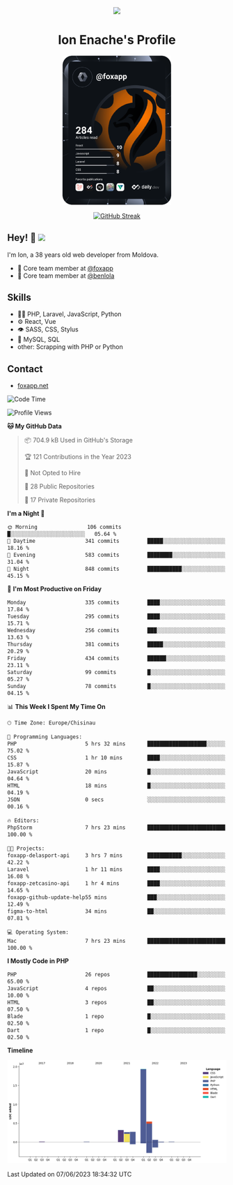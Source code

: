 <div id="header" align="center">
  <img src="https://media.giphy.com/media/M9gbBd9nbDrOTu1Mqx/giphy.gif" width="100"/>
	<h1>Ion Enache's Profile</h1>
</div>
<div align="center">
	<a href="https://app.daily.dev/foxapp"><img src="https://github.com/foxapp/foxapp/blob/master/devcard.svg" width="250" alt="Ion Enache's Dev Card"/></a>
</div>


<div align="center">
	
[![GitHub Streak](http://github-readme-streak-stats.herokuapp.com?user=foxapp&hide_border=true&date_format=M%20j%5B%2C%20Y%5D)](https://git.io/streak-stats)
	
</div>


## Hey! 👋 <img src="https://media.giphy.com/media/hvRJCLFzcasrR4ia7z/giphy.gif" width="30px"/>
I'm Ion, a 38 years old web developer from Moldova.


- 👥 Core team member at [@foxapp](https://github.com/foxapp)
- 👥 Core team member at [@benlola](https://github.com/benlola)

## Skills
- 👨‍💻 PHP, Laravel, JavaScript, Python
- ⚙️ React, Vue
- 👁️ SASS, CSS, Stylus
- 💽 MySQL, SQL
- other: Scrapping with PHP or Python

## Contact
- [foxapp.net](https://www.foxapp.net)

<!--START_SECTION:waka-->
![Code Time](http://img.shields.io/badge/Code%20Time-1%2C341%20hrs%2029%20mins-blue)

![Profile Views](http://img.shields.io/badge/Profile%20Views-0-blue)

**🐱 My GitHub Data** 

> 📦 704.9 kB Used in GitHub's Storage 
 > 
> 🏆 121 Contributions in the Year 2023
 > 
> 🚫 Not Opted to Hire
 > 
> 📜 28 Public Repositories 
 > 
> 🔑 17 Private Repositories 
 > 
**I'm a Night 🦉** 

```text
🌞 Morning                106 commits         █░░░░░░░░░░░░░░░░░░░░░░░░   05.64 % 
🌆 Daytime                341 commits         █████░░░░░░░░░░░░░░░░░░░░   18.16 % 
🌃 Evening                583 commits         ████████░░░░░░░░░░░░░░░░░   31.04 % 
🌙 Night                  848 commits         ███████████░░░░░░░░░░░░░░   45.15 % 
```
📅 **I'm Most Productive on Friday** 

```text
Monday                   335 commits         ████░░░░░░░░░░░░░░░░░░░░░   17.84 % 
Tuesday                  295 commits         ████░░░░░░░░░░░░░░░░░░░░░   15.71 % 
Wednesday                256 commits         ███░░░░░░░░░░░░░░░░░░░░░░   13.63 % 
Thursday                 381 commits         █████░░░░░░░░░░░░░░░░░░░░   20.29 % 
Friday                   434 commits         ██████░░░░░░░░░░░░░░░░░░░   23.11 % 
Saturday                 99 commits          █░░░░░░░░░░░░░░░░░░░░░░░░   05.27 % 
Sunday                   78 commits          █░░░░░░░░░░░░░░░░░░░░░░░░   04.15 % 
```


📊 **This Week I Spent My Time On** 

```text
🕑︎ Time Zone: Europe/Chisinau

💬 Programming Languages: 
PHP                      5 hrs 32 mins       ███████████████████░░░░░░   75.02 % 
CSS                      1 hr 10 mins        ████░░░░░░░░░░░░░░░░░░░░░   15.87 % 
JavaScript               20 mins             █░░░░░░░░░░░░░░░░░░░░░░░░   04.64 % 
HTML                     18 mins             █░░░░░░░░░░░░░░░░░░░░░░░░   04.19 % 
JSON                     0 secs              ░░░░░░░░░░░░░░░░░░░░░░░░░   00.16 % 

🔥 Editors: 
PhpStorm                 7 hrs 23 mins       █████████████████████████   100.00 % 

🐱‍💻 Projects: 
foxapp-delasport-api     3 hrs 7 mins        ███████████░░░░░░░░░░░░░░   42.22 % 
Laravel                  1 hr 11 mins        ████░░░░░░░░░░░░░░░░░░░░░   16.08 % 
foxapp-zetcasino-api     1 hr 4 mins         ████░░░░░░░░░░░░░░░░░░░░░   14.65 % 
foxapp-github-update-help55 mins             ███░░░░░░░░░░░░░░░░░░░░░░   12.49 % 
figma-to-html            34 mins             ██░░░░░░░░░░░░░░░░░░░░░░░   07.81 % 

💻 Operating System: 
Mac                      7 hrs 23 mins       █████████████████████████   100.00 % 
```

**I Mostly Code in PHP** 

```text
PHP                      26 repos            ████████████████░░░░░░░░░   65.00 % 
JavaScript               4 repos             ██░░░░░░░░░░░░░░░░░░░░░░░   10.00 % 
HTML                     3 repos             ██░░░░░░░░░░░░░░░░░░░░░░░   07.50 % 
Blade                    1 repo              █░░░░░░░░░░░░░░░░░░░░░░░░   02.50 % 
Dart                     1 repo              █░░░░░░░░░░░░░░░░░░░░░░░░   02.50 % 
```



**Timeline**

![Lines of Code chart](https://raw.githubusercontent.com/foxapp/foxapp/master/assets/bar_graph.png)


 Last Updated on 07/06/2023 18:34:32 UTC
<!--END_SECTION:waka-->
